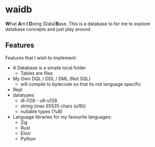 # waidb
**W**hat **A**m **I** **D**oing (Data)**B**ase.
This is a database to for me to explore database concepts and just play around.
## Features
Features that I wish to implement:
- A Database is a simple local folder
  - Tables are files
- My Own DQL / DDL / DML (Not SQL)
  - will compile to bytecode so that its not language specific
- Repl
- datatypes
  - i8-i128 - u8-u128
  - string (max 65535 chars (u16))
  - nullable types (?u8)
- Language libraries for my favourite languages:
  - Zig
  - Rust
  - Elixir
  - Python
